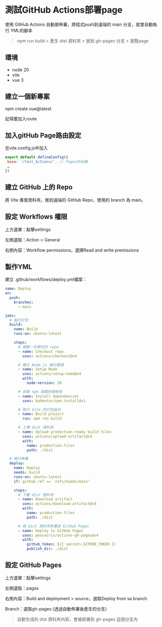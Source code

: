 # 測試GitHub Actions部署page


使用 GitHub Actions 自動做佈署，將程式push到遠端的 main 分支，就會自動執行 YML的腳本
> npm run build > 產生 dist 資料夾 > 放到 gh-pages 分支 > 瀏覽page


## 環境
- node 20
- vite
- vue 3

## 建立一個新專案
npm create vue@latest

記得要加入route

## 加入gitHub Page路由設定
在vite.config.js中加入
```javascript
export default defineConfig({
 base: '/test_Actions/', // Pages的名稱
 …
})
```

## 建立 GitHub 上的 Repo
將 Vite 專案資料夾，推到遠端的 GitHub Repo，使用的 branch 為 main。

## 設定 Workflows 權限
上方選單：點擊settings

左側選取：Action > General

右側內容：Workflow permissions，選擇Read and write premissions

## 製作YML
建立 .github/workflows/deploy.yml檔案：
```yml
name: Deploy
on:
  push:
    branches:
      - main

jobs:
  # 執行打包
  build:
    name: Build
    runs-on: ubuntu-latest

    steps:
      # 複製一份現在的 repo
      - name: Checkout repo
        uses: actions/checkout@v4

      # 建立 Node.js 執行環境
      - name: Setup Node
        uses: actions/setup-node@v4
        with:
          node-version: 20

      # 安裝 npm 相關的相依性
      - name: Install dependencies
        uses: bahmutov/npm-install@v1

      # 執行 Vite 的打包指令
      - name: Build project
        run: npm run build

      # 上傳 dist 資料夾
      - name: Upload production-ready build files
        uses: actions/upload-artifact@v4
        with:
          name: production-files
          path: ./dist

  # 執行佈署
  deploy:
    name: Deploy
    needs: build
    runs-on: ubuntu-latest
    if: github.ref == 'refs/heads/main'

    steps:
      # 下載 dist 資料夾
      - name: Download artifact
        uses: actions/download-artifact@v4
        with:
          name: production-files
          path: ./dist

      # 將 dist 資料夾佈署至 GitHub Pages
      - name: Deploy to GitHub Pages
        uses: peaceiris/actions-gh-pages@v4
        with:
          github_token: ${{ secrets.GITHUB_TOKEN }}
          publish_dir: ./dist
```

## 設定 GitHub Pages
上方選單：點擊settings

左側選取：pages

右側內容：Build and deployment > source，選取Deploy from sa branch

Branch：選取gh-pages (透過自動佈署後產生的分支)
> 自動生成的 dist 資料夾內容，會被部署到 gh-pages 這個分支內